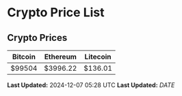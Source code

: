 # Crypto Price List

## Crypto Prices
| Bitcoin | Ethereum | Litecoin |
| ------- | -------- | -------- |
| $99504 | $3996.22 | $136.01 |
**Last Updated:** 2024-12-07 05:28 UTC
**Last Updated:** $DATE$
